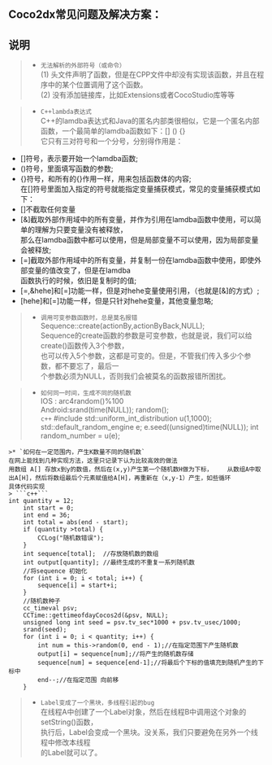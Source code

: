 ## Coco2dx常见问题及解决方案：

## 说明
>* `无法解析的外部符号（或命令）`   
(1) 头文件声明了函数，但是在CPP文件中却没有实现该函数，并且在程序中的某个位置调用了这个函数。  
(2) 没有添加链接库，比如Extensions或者CocoStudio库等等  

>* `C++lambda表达式`   
C++的lamdba表达式和Java的匿名内部类很相似，它是一个匿名内部函数，一个最简单的lamdba函数如下：\[] () {}    
它只有三对符号和一个分号，分别得作用是：
* []符号，表示要开始一个lamdba函数;  
* ()符号，里面填写函数的参数;  
* {}符号，和所有的{}作用一样，用来包括函数体的内容;  
在[]符号里面加入指定的符号就能指定变量捕获模式，常见的变量捕获模式如下：  
* []不截取任何变量
* [&]截取外部作用域中的所有变量，并作为引用在lamdba函数中使用，可以简单的理解为只要变量没有被释放，  
那么在lamdba函数中都可以使用，但是局部变量不可以使用，因为局部变量会被释放;  
* [=]截取外部作用域中的所有变量，并复制一份在lamdba函数中使用，即使外部变量的值改变了，但是在lamdba  
函数执行的时候，依旧是复制时的值;  
* [=,&hehe]和[=]功能一样，但是对hehe变量使用引用，（也就是[&]的方式）;  
* [hehe]和[=]功能一样，但是只针对hehe变量，其他变量忽略;  

>* `调用可变参数函数时，总是莫名报错`  
Sequence::create(actionBy,actionByBack,NULL);  
Sequence的create函数的参数是可变参数，也就是说，我们可以给create()函数传入3个参数，  
也可以传入5个参数，这都是可变的。但是，不管我们传入多少个参数，都不要忘了，最后一  
个参数必须为NULL，否则我们会被莫名的函数报错所困扰。 

>* `如何同一时间，生成不同的随机数`  
IOS : arc4random()%100  
Android:srand(time(NULL));   random();  
> ```c++```
#include <random>
std::uniform_int_distribution<unsigned> u(1,1000);
std::default_random_engine e;
e.seed((unsigned)time(NULL));
int random_number = u(e);
```
>* `如何在一定范围内，产生K数量不同的随机数`
在网上能找到几种实现方法，这里只记录下认为比较高效的做法
用数组 A[] 存放x到y的数值，然后在(x,y)产生第一个随机数H做为下标，    从数组A中取出A[H]，然后将数组最后个元素赋值给A[H]，再重新在（x,y-1）产生，如些循环
具体代码实现
> ```c++```
int quantity = 12;
    int start = 0;
    int end = 36;
    int total = abs(end - start);
    if (quantity >total) {
        CCLog("随机数错误");
    }
    int sequence[total];  //存放随机数的数组
    int output[quantity]; //最终生成的不重复一系列随机数
    //将sequence 初始化
    for (int i = 0; i < total; i++) {
        sequence[i] = start+i;
    }
    //随机数种子
    cc_timeval psv;
    CCTime::gettimeofdayCocos2d(&psv, NULL);
    unsigned long int seed = psv.tv_sec*1000 + psv.tv_usec/1000;
    srand(seed);
    for (int i = 0; i < quantity; i++) {
        int num = this->random(0, end - 1);//在指定范围下产生随机数
        output[i] = sequence[num];//将产生的随机数存储
        sequence[num] = sequence[end-1];//将最后个下标的值填充到随机产生的下标中
        end--;//在指定范围 向前移
    }
```
>* `Label变成了一个黑块，多线程引起的bug`  
> 在线程A中创建了一个Label对象，然后在线程B中调用这个对象的setString()函数，  
执行后，Label会变成一个黑块。没关系，我们只要避免在另外一个线程中修改本线程  
的Label就可以了。


